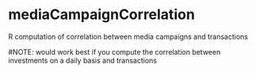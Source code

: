 mediaCampaignCorrelation
========================

R computation of correlation between media campaigns and transactions


 #NOTE: would work best if you compute the correlation between investments on a daily basis and transactions
